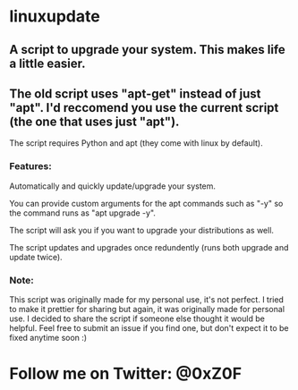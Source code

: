 # linuxupdate
## A script to upgrade your system. This makes life a little easier.

## The old script uses "apt-get" instead of just "apt". I'd reccomend you use the current script (the one that uses just "apt").

The script requires Python and apt (they come with linux by default). 
### Features:
Automatically and quickly update/upgrade your system.

You can provide custom arguments for the apt commands such as "-y" so the command runs as "apt upgrade -y".

The script will ask you if you want to upgrade your distributions as well.

The script updates and upgrades once redundently (runs both upgrade and update twice).

### Note:
This script was originally made for my personal use, it's not perfect. I tried to make it prettier for sharing but again, it was originally made for personal use. I decided to share the script if someone else thought it would be helpful. Feel free to submit an issue if you find one, but don't expect it to be fixed anytime soon :)

# Follow me on Twitter: @0xZ0F


